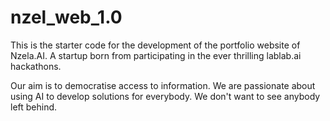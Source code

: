 # nzel_web_1.0

This is the starter code for the development of the portfolio website of Nzela.AI. A startup born from participating in the ever thrilling lablab.ai hackathons.

Our aim is to democratise access to information. We are passionate about using AI to develop solutions for everybody. We don't want to see anybody left behind.
